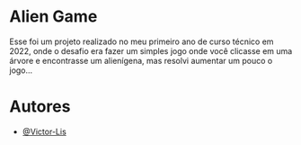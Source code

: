 # Alien Game

Esse foi um projeto realizado no meu primeiro ano de curso técnico em 2022, onde o desafio era fazer um simples jogo onde você clicasse em uma árvore e encontrasse um alienígena, mas resolvi aumentar um pouco o jogo...

# Autores
- [@Victor-Lis](https://www.linkedin.com/in/victor-lis-bronzo)
